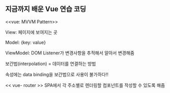 ## 지금까지 배운 Vue 연습 코딩



<<vue: MVVM Pattern>>

View: 페이지에 보여지는 곳

Model: {key: value}

ViewModel: DOM Listener가 변경사항을 추적해서 알아서 변경해줌

보간법(interpolation) = 데이터를 연결하는 방법

속성에는 data binding을 보간법으로 사용이 불가하다!!


<< vue- router >>
SPA에서 각 주소별로 렌더링할 컴포넌트를 작성할 수 있도록 해줌